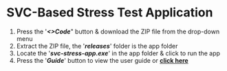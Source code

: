 # SVC-Based Stress Test Application
1. Press the '*__<>Code__*" button & download the ZIP file from the drop-down menu 
2. Extract the ZIP file, the '*__releases__*' folder is the app folder
3. Locate the '*__svc-stress-app.exe__*' in the app folder & click to run the app
4. Press the '*__Guide__*' button to view the user guide or [__click here__](https://github.com/durio-dev/svc-stress-app/blob/2af90d47fa754b1325a5d93269544ecaf611ecac/releases/assets/guide_page.pdf)
